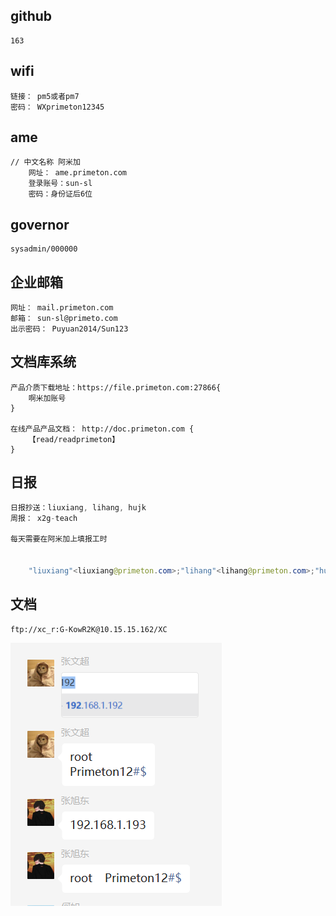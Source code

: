 ## github

```
163
```

## wifi

```
链接： pm5或者pm7
密码： WXprimeton12345
```

## ame

```
// 中文名称 阿米加
    网址： ame.primeton.com
    登录账号：sun-sl
    密码：身份证后6位
```



## governor

```
sysadmin/000000
```



## 企业邮箱

```
网址： mail.primeton.com
邮箱： sun-sl@primeto.com
出示密码： Puyuan2014/Sun123
```

## 文档库系统

```
产品介质下载地址：https://file.primeton.com:27866{
    啊米加账号
}

在线产品产品文档： http://doc.primeton.com {
    【read/readprimeton】
}
```

## 日报

```java
日报抄送：liuxiang, lihang, hujk
周报： x2g-teach    

每天需要在阿米加上填报工时    
    
    
    "liuxiang"<liuxiang@primeton.com>;"lihang"<lihang@primeton.com>;"hujk"<hujk@primeton.com>;he-r@primeton.com;
```



## 文档

```
ftp://xc_r:G-KowR2K@10.15.15.162/XC
```

![image-20230530203123396](image-20230530203123396.png)
